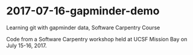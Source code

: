 # 2017-07-16-gapminder-demo
Learning git with gapminder data, Software Carpentry Course

Code from a Software Carpentry workshop held at UCSF Mission Bay on July 15-16, 2017.
